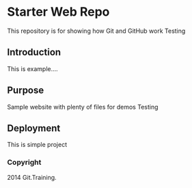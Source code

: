 # Starter Web Repo

This repository is for showing how Git and GitHub work
Testing

## Introduction

This is example....

## Purpose

Sample website with plenty of files for demos
Testing

## Deployment
This is simple project

### Copyright

2014 Git.Training.